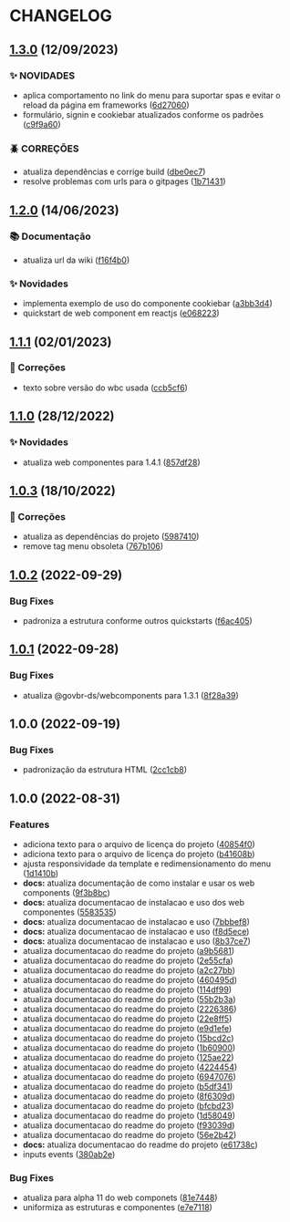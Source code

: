 # CHANGELOG

## [1.3.0](https://gitlab.com/govbr-ds/wbc/quickstarts/govbr-ds-wbc-quickstart-react/compare/v1.2.0...v1.3.0) (12/09/2023)


### ✨ NOVIDADES

* aplica comportamento no link do menu para suportar spas e evitar o reload da página em frameworks ([6d27060](https://gitlab.com/govbr-ds/wbc/quickstarts/govbr-ds-wbc-quickstart-react/commit/6d2706067e366a4f7f8396dd7ce9742afce0d779))
* formulário, signin e cookiebar atualizados conforme os padrões ([c9f9a60](https://gitlab.com/govbr-ds/wbc/quickstarts/govbr-ds-wbc-quickstart-react/commit/c9f9a600a4d337167388e9087d587e693aa23cd2))


### 🪲 CORREÇÕES

* atualiza dependências e corrige build ([dbe0ec7](https://gitlab.com/govbr-ds/wbc/quickstarts/govbr-ds-wbc-quickstart-react/commit/dbe0ec752bcdd8b5de2872c8bf426a6237f1842b))
* resolve problemas com urls para o gitpages ([1b71431](https://gitlab.com/govbr-ds/wbc/quickstarts/govbr-ds-wbc-quickstart-react/commit/1b7143116b6c2027f84f790e4560496b88a26356))

## [1.2.0](https://gitlab.com/govbr-ds/wbc/quickstarts/govbr-ds-wbc-quickstart-react/compare/v1.1.1...v1.2.0) (14/06/2023)


### 📚 Documentação

* atualiza url da wiki ([f16f4b0](https://gitlab.com/govbr-ds/wbc/quickstarts/govbr-ds-wbc-quickstart-react/commit/f16f4b0165a07266eccf671ad847553e388e2e41))


### ✨ Novidades

* implementa exemplo de uso do componente cookiebar ([a3bb3d4](https://gitlab.com/govbr-ds/wbc/quickstarts/govbr-ds-wbc-quickstart-react/commit/a3bb3d40cd57cbd74d3dc24eed1273b27688d14c))
* quickstart de web component em reactjs ([e068223](https://gitlab.com/govbr-ds/wbc/quickstarts/govbr-ds-wbc-quickstart-react/commit/e0682239825d1b2f99bca3d1ab234413c33e28b7))

## [1.1.1](https://gitlab.com/govbr-ds/wbc/quickstarts/govbr-ds-wbc-quickstart-react/compare/v1.1.0...v1.1.1) (02/01/2023)

### :bug: Correções

*   texto sobre versão do wbc usada ([ccb5cf6](https://gitlab.com/govbr-ds/wbc/quickstarts/govbr-ds-wbc-quickstart-react/commit/ccb5cf6585f01ffac69ee57ee2ebb2ed035be07e))

## [1.1.0](https://gitlab.com/govbr-ds/wbc/quickstarts/govbr-ds-wbc-quickstart-react/compare/v1.0.3...v1.1.0) (28/12/2022)

### :sparkles: Novidades

*   atualiza web componentes para 1.4.1 ([857df28](https://gitlab.com/govbr-ds/wbc/quickstarts/govbr-ds-wbc-quickstart-react/commit/857df2828dfde6ac35e85dbc0f55a809f63f4b61))

## [1.0.3](https://gitlab.com/govbr-ds/wbc/quickstarts/govbr-ds-wbc-quickstart-react/compare/v1.0.2...v1.0.3) (18/10/2022)

### :bug: Correções

*   atualiza as dependências do projeto ([5987410](https://gitlab.com/govbr-ds/wbc/quickstarts/govbr-ds-wbc-quickstart-react/commit/5987410a41b04ec8d44e7f3681d8e3f03d6761bd))
*   remove tag menu obsoleta ([767b106](https://gitlab.com/govbr-ds/wbc/quickstarts/govbr-ds-wbc-quickstart-react/commit/767b106e485df19594958e0b4a223fc5698a7497))

## [1.0.2](https://gitlab.com/govbr-ds/wbc/quickstarts/govbr-ds-wbc-quickstart-react/compare/v1.0.1...v1.0.2) (2022-09-29)

### Bug Fixes

*   padroniza a estrutura conforme outros quickstarts ([f6ac405](https://gitlab.com/govbr-ds/wbc/quickstarts/govbr-ds-wbc-quickstart-react/commit/f6ac405d9b030878c21dbeadd10042b6e2c78fa1))

## [1.0.1](https://gitlab.com/govbr-ds/wbc/quickstarts/govbr-ds-wbc-quickstart-react/compare/v1.0.0...v1.0.1) (2022-09-28)

### Bug Fixes

*   atualiza @govbr-ds/webcomponents para 1.3.1 ([8f28a39](https://gitlab.com/govbr-ds/wbc/quickstarts/govbr-ds-wbc-quickstart-react/commit/8f28a394f4699c60efc95ef66c2dd81c7b40b483))

## 1.0.0 (2022-09-19)

### Bug Fixes

*   padronização da estrutura HTML ([2cc1cb8](https://gitlab.com/govbr-ds/wbc/quickstarts/govbr-ds-wbc-quickstart-react/commit/2cc1cb85b291eb8ba1c9256fccb539bf10c5dfd2))

## 1.0.0 (2022-08-31)

### Features

*   adiciona texto para o arquivo de licença do projeto ([40854f0](https://gitlab.com/govbr-ds/wbc/quickstarts/govbr-ds-wbc-quickstart-react/commit/40854f0e8c6b09274cb73e4273a58b41ad819004))
*   adiciona texto para o arquivo de licença do projeto ([b41608b](https://gitlab.com/govbr-ds/wbc/quickstarts/govbr-ds-wbc-quickstart-react/commit/b41608b288fe804bdb627b4f5e06c53c8dda0771))
*   ajusta responsividade da template e redimensionamento do menu ([1d1410b](https://gitlab.com/govbr-ds/wbc/quickstarts/govbr-ds-wbc-quickstart-react/commit/1d1410bc88e4c72223ae3c7e0ecd31df0ef72587))
*   **docs:** atualiza documentação de como instalar e usar os web components ([9f3b8bc](https://gitlab.com/govbr-ds/wbc/quickstarts/govbr-ds-wbc-quickstart-react/commit/9f3b8bc2a545711097a38edba016611757187f04))
*   **docs:** atualiza documentacao de instalacao e uso dos web componentes ([5583535](https://gitlab.com/govbr-ds/wbc/quickstarts/govbr-ds-wbc-quickstart-react/commit/5583535bc158b015e1e89deb219c2fefac2a27e7))
*   **docs:** atualiza documentacao de instalacao e uso ([7bbbef8](https://gitlab.com/govbr-ds/wbc/quickstarts/govbr-ds-wbc-quickstart-react/commit/7bbbef84de44a15d97001c7f7ee3942450aed64f))
*   **docs:** atualiza documentacao de instalacao e uso ([f8d5ece](https://gitlab.com/govbr-ds/wbc/quickstarts/govbr-ds-wbc-quickstart-react/commit/f8d5ece7dfec2b10aba6f2f943278692320dd606))
*   **docs:** atualiza documentacao de instalacao e uso ([8b37ce7](https://gitlab.com/govbr-ds/wbc/quickstarts/govbr-ds-wbc-quickstart-react/commit/8b37ce76db65e87ce3cc5ae5557ee7fca047a6bc))
*   atualiza documentacao do readme do projeto ([a9b5681](https://gitlab.com/govbr-ds/wbc/quickstarts/govbr-ds-wbc-quickstart-react/commit/a9b5681b45a41ea8f85e86c2c4b8698a94c22bd0))
*   atualiza documentacao do readme do projeto ([2e55cfa](https://gitlab.com/govbr-ds/wbc/quickstarts/govbr-ds-wbc-quickstart-react/commit/2e55cfa3adaf958f2d88f1c27941309f1c59d48b))
*   atualiza documentacao do readme do projeto ([a2c27bb](https://gitlab.com/govbr-ds/wbc/quickstarts/govbr-ds-wbc-quickstart-react/commit/a2c27bb419f3dfa50d6cbac9b597e616aacea255))
*   atualiza documentacao do readme do projeto ([460495d](https://gitlab.com/govbr-ds/wbc/quickstarts/govbr-ds-wbc-quickstart-react/commit/460495d463065b2b2bffaa46cd453c430c116d01))
*   atualiza documentacao do readme do projeto ([114df99](https://gitlab.com/govbr-ds/wbc/quickstarts/govbr-ds-wbc-quickstart-react/commit/114df99d648e93f682a5163a33ac3183097edf0c))
*   atualiza documentacao do readme do projeto ([55b2b3a](https://gitlab.com/govbr-ds/wbc/quickstarts/govbr-ds-wbc-quickstart-react/commit/55b2b3add2bec94250886c9c3b3c75b5e30a2d10))
*   atualiza documentacao do readme do projeto ([2226386](https://gitlab.com/govbr-ds/wbc/quickstarts/govbr-ds-wbc-quickstart-react/commit/2226386c305c3144120687e85640bbcb9c069c95))
*   atualiza documentacao do readme do projeto ([22e8ff5](https://gitlab.com/govbr-ds/wbc/quickstarts/govbr-ds-wbc-quickstart-react/commit/22e8ff56a67343d65861c28ca63c6e3e01b882de))
*   atualiza documentacao do readme do projeto ([e9d1efe](https://gitlab.com/govbr-ds/wbc/quickstarts/govbr-ds-wbc-quickstart-react/commit/e9d1efee17134d00226ab0443474eb357c0f06d8))
*   atualiza documentacao do readme do projeto ([15bcd2c](https://gitlab.com/govbr-ds/wbc/quickstarts/govbr-ds-wbc-quickstart-react/commit/15bcd2cbf6c8b1b62099affacf3dcb017b726c7c))
*   atualiza documentacao do readme do projeto ([1b60900](https://gitlab.com/govbr-ds/wbc/quickstarts/govbr-ds-wbc-quickstart-react/commit/1b6090047efe2550bfef8610b8cab62eea7bf14e))
*   atualiza documentacao do readme do projeto ([125ae22](https://gitlab.com/govbr-ds/wbc/quickstarts/govbr-ds-wbc-quickstart-react/commit/125ae22bc7b9ee9a104d3b8c59db7455b6349954))
*   atualiza documentacao do readme do projeto ([4224454](https://gitlab.com/govbr-ds/wbc/quickstarts/govbr-ds-wbc-quickstart-react/commit/4224454502c0dd74ce3770ab5e420e160c06e6f3))
*   atualiza documentacao do readme do projeto ([6947076](https://gitlab.com/govbr-ds/wbc/quickstarts/govbr-ds-wbc-quickstart-react/commit/69470766bcdb03deab02eb0c749d188da96fa6f2))
*   atualiza documentacao do readme do projeto ([b5df341](https://gitlab.com/govbr-ds/wbc/quickstarts/govbr-ds-wbc-quickstart-react/commit/b5df3410d2e3d3fed141a13d4de56f06a51587ed))
*   atualiza documentacao do readme do projeto ([8f6309d](https://gitlab.com/govbr-ds/wbc/quickstarts/govbr-ds-wbc-quickstart-react/commit/8f6309d584c6997f04c7020b2d8b98400ffaba62))
*   atualiza documentacao do readme do projeto ([bfcbd23](https://gitlab.com/govbr-ds/wbc/quickstarts/govbr-ds-wbc-quickstart-react/commit/bfcbd23c7852906a29bdf3e0734f791f6e91431c))
*   atualiza documentacao do readme do projeto ([1d58049](https://gitlab.com/govbr-ds/wbc/quickstarts/govbr-ds-wbc-quickstart-react/commit/1d58049f136a420923cc6a1c9fdcc8f325ef6020))
*   atualiza documentacao do readme do projeto ([f93039d](https://gitlab.com/govbr-ds/wbc/quickstarts/govbr-ds-wbc-quickstart-react/commit/f93039d9dfb295f986f9d53084b925fb605244f8))
*   atualiza documentacao do readme do projeto ([56e2b42](https://gitlab.com/govbr-ds/wbc/quickstarts/govbr-ds-wbc-quickstart-react/commit/56e2b422a8d1b57d0e6ef3fd98ed7d92fb0dcae2))
*   **docs:** atualiza documentacao do readme do projeto ([e61738c](https://gitlab.com/govbr-ds/wbc/quickstarts/govbr-ds-wbc-quickstart-react/commit/e61738c76c97480700d21fa08ba26de8e63b9b19))
*   inputs events ([380ab2e](https://gitlab.com/govbr-ds/wbc/quickstarts/govbr-ds-wbc-quickstart-react/commit/380ab2efaf973a8a822d7a01e3f6144dcb45ffe9))

### Bug Fixes

*   atualiza para alpha 11 do web componets ([81e7448](https://gitlab.com/govbr-ds/wbc/quickstarts/govbr-ds-wbc-quickstart-react/commit/81e744895535ce9880b9664a3a995a39c441b651))
*   uniformiza as estruturas e componentes ([e7e7118](https://gitlab.com/govbr-ds/wbc/quickstarts/govbr-ds-wbc-quickstart-react/commit/e7e71186aba953c320e8008b51f483e5721f9d59))
